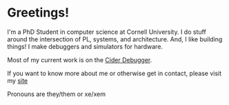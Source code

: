 # Greetings!
I'm a PhD Student in computer science at Cornell University. I do stuff around the intersection of PL, systems, and architecture. And, I like building things! I make debuggers and simulators for hardware. 

Most of my current work is on the [Cider Debugger](https://github.com/calyxir/calyx/tree/main/cider).

If you want to know more about me or otherwise get in contact, please visit my [site](https://griffinberlste.in)

Pronouns are they/them or xe/xem
